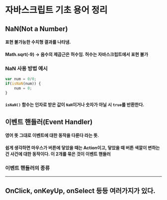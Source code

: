 # 자바스크립트 기초 용어 정리

## NaN(Not a Number)
#### 표현 불가능한 수치형 결과를 나타냄.
#### Math.sqrt(-9) -> 음수의 제곱근은 허수임. 허수는 자바스크립트에서 표현 불가

### NaN 사용 방법 예시
```javascript
var num = 0/0;
if(isNaN(num)) {
    num = 0;
}
```
#### `isNaN()` 함수는 인자로 받은 값이 `NaN`이거나 숫자가 아닐 시 `true`를 반환한다.


## 이벤트 핸들러(Event Handler)
#### 영어 뜻 그대로 이벤트에 대한 동작을 다룬다 라는 뜻.

#### 쉽게 생각하면 마우스가 버튼에 닿았을 때는 Action이고, 닿았을 때 버튼 색깔이 변하는 건 사건에 대한 동작이다.    이 2개를 묶은 것이 이벤트 핸들러

### 이벤트 핸들러의 종류 
-------------
## OnClick, onKeyUp, onSelect 등등 여러가지가 있다.